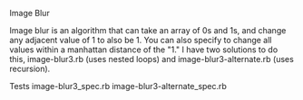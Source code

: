 Image Blur

Image blur is an algorithm that can take an array of 0s and 1s, and change any adjacent value of 1 to also be 1. You can also specify to change all values within a manhattan distance of the "1." I have two solutions to do this, image-blur3.rb (uses nested loops) and image-blur3-alternate.rb (uses recursion).  

Tests
image-blur3_spec.rb
image-blur3-alternate_spec.rb
